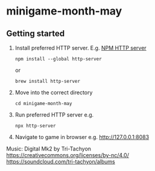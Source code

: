# minigame-month-may
 
## Getting started
1. Install preferred HTTP server. E.g. [NPM HTTP server](https://www.npmjs.com/package/http-server)

   ```shell
   npm install --global http-server
   ```

   or

    ```shell
   brew install http-server
   ```

1. Move into the correct directory

    ```shell
    cd minigame-month-may
    ```

1. Run preferred HTTP server e.g. 

   ```shell
   npx http-server
   ```

1. Navigate to game in browser e.g. http://127.0.0.1:8083


Music:
Digital Mk2 by Tri-Tachyon
https://creativecommons.org/licenses/by-nc/4.0/
https://soundcloud.com/tri-tachyon/albums
